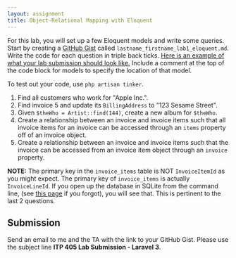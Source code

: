 ```yaml
---
layout: assignment
title: Object-Relational Mapping with Eloquent
---
```


For this lab, you will set up a few Eloquent models and write some queries. Start by creating a [GitHub Gist](https://gist.github.com/) called `lastname_firstname_lab1_eloquent.md`. Write the code for each question in triple back ticks. [Here is an example of what your lab submission should look like.](https://gist.github.com/skaterdav85/13fb0230df0335dd1009d777719254ed) Include a comment at the top of the code block for models to specify the location of that model.

To test out your code, use `php artisan tinker`.

1. Find all customers who work for "Apple Inc.".
1. Find invoice 5 and update its `BillingAddress` to "123 Sesame Street".
1. Given `$theWho = Artist::find(144)`, create a new album for `$theWho`.
1. Create a relationship between an invoice and invoice items such that all invoice items for an invoice can be accessed through an `items` property off of an invoice object.
1. Create a relationship between an invoice and invoice items such that the invoice can be accessed from an invoice item object through an `invoice` property.

__NOTE:__ The primary key in the `invoice_items` table is NOT `InvoiceItemId` as you might expect. The primary key of `invoice_items` is actually `InvoiceLineId`. If you open up the database in SQLite from the command line, (see [this page](/tutorials/sqlite) if you forgot), you will see that. This is pertinent to the last 2 questions.

## Submission

Send an email to me and the TA with the link to your GitHub Gist. Please use the subject line __ITP 405 Lab Submission - Laravel 3__.
